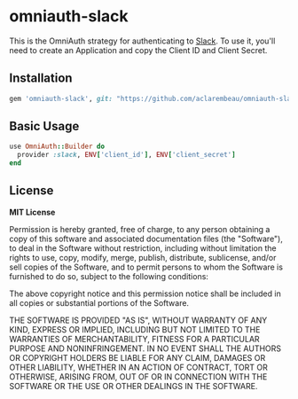 # omniauth-slack

This is the OmniAuth strategy for authenticating to [Slack](https://www.slack.com). 
To use it, you'll need to create an Application and copy the Client ID and Client Secret. 

## Installation

```ruby
gem 'omniauth-slack', git: "https://github.com/aclarembeau/omniauth-slack"
```

## Basic Usage

```ruby
use OmniAuth::Builder do
  provider :slack, ENV['client_id'], ENV['client_secret']
end
```

## License

**MIT License**

Permission is hereby granted, free of charge, to any person obtaining a copy of this software and associated documentation files (the "Software"), to deal in the Software without restriction, including without limitation the rights to use, copy, modify, merge, publish, distribute, sublicense, and/or sell copies of the Software, and to permit persons to whom the Software is furnished to do so, subject to the following conditions:

The above copyright notice and this permission notice shall be included in all copies or substantial portions of the Software.

THE SOFTWARE IS PROVIDED "AS IS", WITHOUT WARRANTY OF ANY KIND, EXPRESS OR IMPLIED, INCLUDING BUT NOT LIMITED TO THE WARRANTIES OF MERCHANTABILITY, FITNESS FOR A PARTICULAR PURPOSE AND NONINFRINGEMENT. IN NO EVENT SHALL THE AUTHORS OR COPYRIGHT HOLDERS BE LIABLE FOR ANY CLAIM, DAMAGES OR OTHER LIABILITY, WHETHER IN AN ACTION OF CONTRACT, TORT OR OTHERWISE, ARISING FROM, OUT OF OR IN CONNECTION WITH THE SOFTWARE OR THE USE OR OTHER DEALINGS IN THE SOFTWARE.
